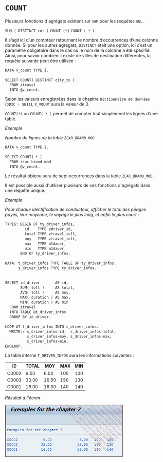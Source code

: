 # **`COUNT`**

Plusieurs fonctions d'agrégats existent sur `SAP` pour les requêtes `SQL`.

`SUM ( DISTINCT col )`
`COUNT (*)`
`COUNT ( * )`

Il s’agit ici d’un compteur retournant le nombre d’occurrences d’une colonne donnée. Si pour les autres agrégats, `DISTINCT` était une option, ici c’est un paramètre obligatoire dans le cas où le nom de la colonne a été spécifié. Ainsi, pour savoir combien il existe de villes de destination différentes, la requête suivante peut être utilisée :

```JS
DATA v_count TYPE i.

SELECT COUNT( DISTINCT city_to )
  FROM ztravel
  INTO @v_count.
```

Selon les valeurs enregistrées dans le chapitre `Dictionnaire de données` (`DDIC - SE11`), `V_VOUNT` aura la valeur de 3.

`COUNT(*)` ou `COUNT( * )` permet de compter tout simplement les lignes d'une table.

_Exemple_

_Nombre de lignes de la table `ZCAR_BRAND_MOD`_

```JS
DATA v_count TYPE i.

SELECT COUNT( * )
  FROM zcar_brand_mod
  INTO @v_count.
```

Le résultat obtenu sera de sept occurrences dans la table `ZCAR_BRAND_MOD`.

Il est possible aussi d'utiliser plusieurs de ces fonctions d'agrégats dans une requête unique.

_Exemple_

_Pour chaque identification de conducteur, afficher le total des péages payés, leur moyenne, le voyage le plus long, et enfin le plus court :_

```JS
TYPES: BEGIN OF ty_driver_infos,
         id    TYPE zdriver_id,
         total TYPE ztravel_toll,
         moy   TYPE ztravel_toll,
         max   TYPE n1dauer,
         min   TYPE n1dauer,
       END OF ty_driver_infos.

DATA: t_driver_infos TYPE TABLE OF ty_driver_infos,
      s_driver_infos TYPE ty_driver_infos.


SELECT id_driver       AS id,
       SUM( toll )     AS total,
       AVG( toll )     AS moy,
       MAX( duration ) AS max,
       MIN( duration ) AS min
  FROM ztravel
  INTO TABLE @t_driver_infos
  GROUP BY id_driver.

LOOP AT t_driver_infos INTO s_driver_infos.
  WRITE:/ s_driver_infos-id,  s_driver_infos-total,
          s_driver_infos-moy, s_driver_infos-max,
          s_driver_infos-min.
ENDLOOP.
```

La table interne `T_DRIVER_INFOS` aura les informations suivantes :

| **ID** | **TOTAL** | **MOY** | **MAX** | **MIN** |
| ------ | --------- | ------- | ------- | ------- |
| C0002  | 6.00      | 6.00    | 100     | 100     |
| C0003  | 33.00     | 16.50   | 150     | 130     |
| C0001  | 16.00     | 16.00   | 140     | 140     |

_Résultat à l'écran_

![](../../99%20-%20Ressources/09_Instructions_dbtab%20-%2001%20-%2011%20-%2001.png)
